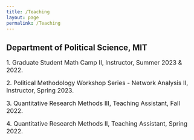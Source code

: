 ```yaml
---
title: /Teaching
layout: page
permalink: /Teaching
---
```



## Department of Political Science, MIT

<font size="3">1. Graduate Student Math Camp II, Instructor, Summer 2023 & 2022.</font>
<!-- force a new paragraph -->
<font size="3">2. Political Methodology Workshop Series - Network Analysis II, Instructor, Spring 2023.</font>
<!-- force a new paragraph -->
<font size="3">3. Quantitative Research Methods III, Teaching Assistant, Fall 2022.</font>
<!-- force a new paragraph -->
<font size="3">4. Quantitative Research Methods II, Teaching Assistant, Spring 2022.</font>
